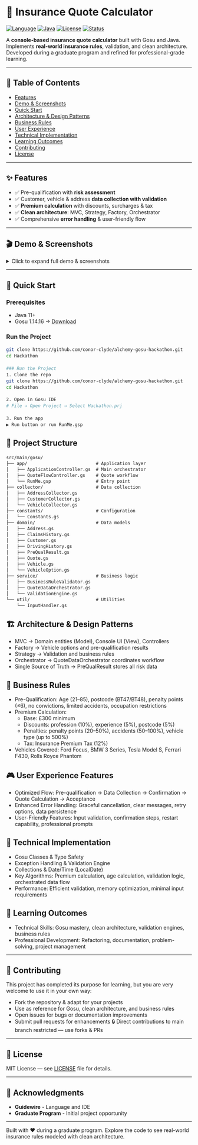 # 🚗 Insurance Quote Calculator

[![Language](https://img.shields.io/badge/Gosu-1.14.16-blue.svg)](https://gosu-lang.github.io/) [![Java](https://img.shields.io/badge/Java-11+-green.svg)](https://openjdk.java.net/) [![License](https://img.shields.io/badge/License-MIT-yellow.svg)](LICENSE) [![Status](https://img.shields.io/badge/Status-Completed-brightgreen.svg)]()

A **console-based insurance quote calculator** built with Gosu and Java. Implements **real-world insurance rules**, validation, and clean architecture. Developed during a graduate program and refined for professional-grade learning.

---

## 📌 Table of Contents
- [Features](#-features)  
- [Demo & Screenshots](#-demo--screenshots)  
- [Quick Start](#-quick-start)  
- [Architecture & Design Patterns](#-architecture--design-patterns)  
- [Business Rules](#-business-rules)  
- [User Experience](#-user-experience)  
- [Technical Implementation](#-technical-implementation)  
- [Learning Outcomes](#-learning-outcomes)  
- [Contributing](#-contributing)  
- [License](#-license)  

---

## ✨ Features
- ✅ Pre-qualification with **risk assessment**  
- ✅ Customer, vehicle & address **data collection with validation**  
- ✅ **Premium calculation** with discounts, surcharges & tax  
- ✅ **Clean architecture**: MVC, Strategy, Factory, Orchestrator  
- ✅ Comprehensive **error handling** & user-friendly flow  

---

## 🎬 Demo & Screenshots

<details>
<summary>Click to expand full demo & screenshots</summary>

### Complete Demo
![Application Demo](docs/images/demo-complete.gif)

### User Journey

| Step | Screenshot | Description |
|------|------------|-------------|
| **1. Pre-Qualification** | <img src="docs/images/pre-qualification.png" width="320"> | Eligibility check: **age, occupation, risk factors** |
| **2. Customer Info** | <img src="docs/images/data-collection1.png" width="320"> | Collects **personal details** |
| **3. Vehicle Configuration** | <img src="docs/images/data-collection2.png" width="320"> | Configure **vehicle details & options** |
| **4. Summary & Confirmation** | <img src="docs/images/information-summary.png" width="320"> | Review all collected data |
| **5. Quote Calculation** | <img src="docs/images/quote-results.png" width="320"> | Detailed **premium breakdown** |

#### Validation & Error Handling

| Feature | Screenshot | Description |
|---------|------------|-------------|
| Pre-Qualification Validation | <img src="docs/images/validation-pre-qual.png" width="480"> | Validates **dates, names, postcodes**, enforces eligibility rules |
| Vehicle Configuration Validation | <img src="docs/images/validation-vehicle.png" width="480"> | Checks **ranges** and validates vehicle options |

</details>

---

## 🚀 Quick Start

### Prerequisites
- Java 11+  
- Gosu 1.14.16 → [Download](https://gosu-lang.github.io/downloads.html)

### Run the Project
```bash
git clone https://github.com/conor-clyde/alchemy-gosu-hackathon.git
cd Hackathon

### Run the Project
1. Clone the repo
git clone https://github.com/conor-clyde/alchemy-gosu-hackathon.git
cd Hackathon

2. Open in Gosu IDE
# File → Open Project → Select Hackathon.prj

3. Run the app
▶️ Run button or run RunMe.gsp
```

## 📁 Project Structure

```
src/main/gosu/
├── app/                          # Application layer
│   ├── ApplicationController.gs  # Main orchestrator
│   ├── QuoteFlowController.gs    # Quote workflow
│   └── RunMe.gsp                 # Entry point
├── collector/                    # Data collection
│   ├── AddressCollector.gs       
│   ├── CustomerCollector.gs    
│   └── VehicleCollector.gs      
├── constants/                    # Configuration
│   └── Constants.gs              
├── domain/                       # Data models
│   ├── Address.gs                
│   ├── ClaimsHistory.gs         
│   ├── Customer.gs              
│   ├── DrivingHistory.gs        
│   ├── PreQualResult.gs          
│   ├── Quote.gs                  
│   ├── Vehicle.gs               
│   └── VehicleOption.gs         
├── service/                      # Business logic
│   ├── BusinessRuleValidator.gs  
│   ├── QuoteDataOrchestrator.gs  
│   └── ValidationEngine.gs       
└── util/                         # Utilities
    └── InputHandler.gs           
```

## 🏗️ Architecture & Design Patterns
- MVC → Domain entities (Model), Console UI (View), Controllers
- Factory → Vehicle options and pre-qualification results
- Strategy → Validation and business rules
- Orchestrator → QuoteDataOrchestrator coordinates workflow
- Single Source of Truth → PreQualResult stores all risk data

## 💼 Business Rules
- Pre-Qualification: Age (21–85), postcode (BT47/BT48), penalty points (≤6), no convictions, limited accidents, occupation restrictions
- Premium Calculation:
  - Base: £300 minimum
  - Discounts: profession (10%), experience (5%), postcode (5%)
  - Penalties: penalty points (20–50%), accidents (50–100%), vehicle type (up to 500%)
  - Tax: Insurance Premium Tax (12%)
- Vehicles Covered: Ford Focus, BMW 3 Series, Tesla Model S, Ferrari F430, Rolls Royce Phantom

## 🎮 User Experience Features
- Optimized Flow: Pre-qualification → Data Collection → Confirmation → Quote Calculation → Acceptance
- Enhanced Error Handling: Graceful cancellation, clear messages, retry options, data persistence
- User-Friendly Features: Input validation, confirmation steps, restart capability, professional prompts

## 🔧 Technical Implementation
- Gosu Classes & Type Safety
- Exception Handling & Validation Engine
- Collections & Date/Time (LocalDate)
- Key Algorithms: Premium calculation, age calculation, validation logic, orchestrated data flow
- Performance: Efficient validation, memory optimization, minimal input requirements

## 🎯 Learning Outcomes
- Technical Skills: Gosu mastery, clean architecture, validation engines, business rules
- Professional Development: Refactoring, documentation, problem-solving, project management

---

## 🤝 Contributing
This project has completed its purpose for learning, but you are very welcome to use it in your own way:
- Fork the repository & adapt for your projects
- Use as reference for Gosu, clean architecture, and business rules
- Open issues for bugs or documentation improvements
- Submit pull requests for enhancements
🔒 Direct contributions to main branch restricted — use forks & PRs

---

## 📄 License
MIT License — see  [LICENSE](LICENSE) file for details.

---

## 🙏 Acknowledgments

- **Guidewire** - Language and IDE
- **Graduate Program** - Initial project opportunity

---

Built with ❤️ during a graduate program. Explore the code to see real-world insurance rules modeled with clean architecture.
